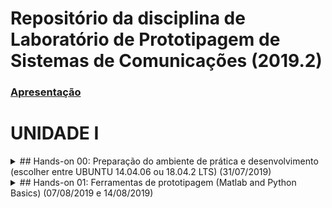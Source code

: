 # Repositório da disciplina de Laboratório de Prototipagem de Sistemas de Comunicações (2019.2)

### [Apresentação](https://github.com/viniciusd/DCO2004/blob/master/2019_2_Unidade_I_Apresenta%C3%A7%C3%A3o_da_disciplina_DCO_2004.pdf)


# UNIDADE I

<details>
<summary>## Hands-on 00: Preparação do ambiente de prática e desenvolvimento (escolher entre UBUNTU 14.04.06 ou 18.04.2 LTS) (31/07/2019)</summary>
<p>
### [Criação de máquina virtual Ubuntu (UBUNTU 14.04.06)](http://nbviewer.jupyter.org/github/viniciusd/DCO2004/blob/master/h00_VM.ipynb)</br>
### [Criação de máquina virtual Ubuntu (UBUNTU 18.04.2)](http://nbviewer.jupyter.org/github/viniciusd/DCO2004/blob/master/h00_VM_18.04.ipynb)</br>
<b>Objetivos:</b></br>
- Instalar VMWare no Windows
- Baixar e criar máquina virtual Ubuntu 14.04 ou o Ubuntu 18.04 no Windows

### [Básico do Jupyter Notebook: Instalação e prática (UBUNTU 14.04.06)](http://nbviewer.jupyter.org/github/viniciusd/DCO2004/blob/master/h00_BJ.ipynb)
### [Básico do Jupyter Notebook: Instalação e prática (UBUNTU 18.04.2)](http://nbviewer.jupyter.org/github/viniciusd/DCO2004/blob/master/h00_BJ_18.04.ipynb)
<b>Objetivos</b>
- Instalar de pacotes de suporte ao Jupyter Notebook (Anaconda, nbconvert, pandoc, extensions)
- Baixar, abrir, editar e criar Notebooks que executem blocos de código de Python (Python 3)
- Fazer um primeiro uso da linguagem Python 3 dentro dos Notebooks

### [Jupyter Notebook para Matlab: Instalação de Kernel (UBUNTU 14.04.06)](http://nbviewer.jupyter.org/github/viniciusd/DCO2004/blob/master/h00_JM.ipynb)
### [Jupyter Notebook para Matlab: Instalação de Kernel (UBUNTU 18.04.2)](http://nbviewer.jupyter.org/github/viniciusd/DCO2004/blob/master/h00_JM_18.04.ipynb)
<b>Objetivos</b>
- Instalar do Matlab 2015a
- Instalar suporte ao Matlab no Jupiter Notebook (Kernel do Matlab)
- Fazer um primeiro uso do Matlab dentro dos Notebooks

### [Github: criação de seu próprio repositório](http://nbviewer.jupyter.org/github/viniciusd/DCO2004/blob/master/h00_GIT_18.04.ipynb)
<b>Objetivos</b>
- Cadastramento no GitHub
- Criar repositorios no GitHub
- Submeter arquivos para repositórios do GitHub
- Editar o README.md
   
### [Entregáveis do Hands-on 00 (14/08/2019)](http://nbviewer.jupyter.org/github/viniciusd/DCO2004/blob/master/h00_relatorio.ipynb)

</p>
</details>
<details>
<summary>## Hands-on 01: Ferramentas de prototipagem (Matlab and Python Basics) (07/08/2019 e 14/08/2019)</summary>
<p>
### [O que devemos saber para começar a programar com Matlab](http://nbviewer.jupyter.org/github/viniciusd/DCO2004/blob/master/h01_matlab.ipynb)
<b>Objetivos</b>
- Apresentar vantagens de usar o Matlab 
- Apresentar onde encontrar informações sobre o Matlab
- Apresentar operações básicas com o Matlab
- Apresentar o processo de Debug (depuração) no Matlab e no Python 3
- Entender como é vantajoso a programação matricial com Matlab
   
### [O que devemos saber para começar a programar com Python 3](http://nbviewer.jupyter.org/github/viniciusd/DCO2004/blob/master/h01_python.ipynb)
<b>Objetivos</b>
- Apresentar vantagens de usar o Python3
- Apresentar onde encontrar informações sobre o Python 3
- Apresentar operações básicas com o Python 3
- Apresentar o Spyder como interface de desenvolvimento para Pyhton 3
- Apresentar o processo de Debug (depuração) no Python 3
   
### [Entregáveis do Hands-on 01 (21/08/2019)](http://nbviewer.jupyter.org/github/viniciusd/DCO2004/blob/master/h01_relatorio.ipynb)
</p>
</details>

<!---

## Hands-on 02: Visualização de sinais no tempo (vendo e ouvindo um sinal) (21/08/2019)

### [Parte 01](http://nbviewer.jupyter.org/github/viniciusd/DCO2004_2019/blob/master/h02_matlab.ipynb) 

### Objetivos
- Fazer uma breve revisão de sinais e ondas;
- Fazer uma breve revisão de sinais de áudio;
- Praticar geração e plotagem de sinais de áudio;
- Praticar abertura e plotagem de arquivos de áudio.

**TODOS:**
   - Fazer o hands-on seguindo os todos os passos em uma máquina virtual limpa. **Status:** novo.
   - Verificar erros e reportá-los por e-mail. **Status:** novo.
   - Editar links dos hands-on para apontá-los para o novo repositório (DCO2004_2019_2_dev). Ter cuidado para os links estarem no NBViewer!!! **Status:** novo.
   
### [Parte 02](http://nbviewer.jupyter.org/github/viniciusd/DCO2004_2019/blob/master/h02_python.ipynb)
### Objetivos
- Praticar geração e plotagem de sinais de áudio no Python;
- Praticar abertura e plotagem de arquivos de áudio no Python.

**TODOS:**
   - Fazer o hands-on seguindo os todos os passos em uma máquina virtual limpa. **Status:** novo.
   - Verificar erros e reportá-los por e-mail. **Status:** novo.
   - Editar links dos hands-on para apontá-los para o novo repositório (DCO2004_2019_2_dev). Ter cuidado para os links estarem no NBViewer!!! **Status:** novo.
   
### [Entregáveis do Hands-on 02 (28/08/2019)](http://nbviewer.jupyter.org/github/viniciusd/DCO2004_2019/blob/master/h02_relatorio.ipynb)

**TODOS:**
- **Ravan e Lucas:**  
   - verificar se os Entregáveis estão com links e especificações corretas. **Status:** novo.
   - fazer os entregáveis e organizá-los no github correspondente (https://github.com/viniciusd/Entregaveis_DCO2004_2019_2). **Status:** novo

## Hands-on 03: Visualização de sinais na frequência (gerando e vendo o espectro de um sinal) (28/08/2019)

### [Parte 01](http://nbviewer.jupyter.org/github/viniciusd/DCO2004_2019/blob/master/h03_matlab.ipynb) 
### Objetivos
- Fazer uma breve revisão sobre amostragem e a consequência de seu valor na reconstrução de um sinal amostrado;
- Visualização do conteúdo em frequência (single e double sided) de um sinal;
- Praticar aspectos de análise espectral (janelamento).

**TODOS:**
   - Fazer o hands-on seguindo os todos os passos em uma máquina virtual limpa. **Status:** novo.
   - Verificar erros e reportá-los por e-mail. **Status:** novo.
   - Editar links dos hands-on para apontá-los para o novo repositório (DCO2004_2019_2_dev). Ter cuidado para os links estarem no NBViewer!!! **Status:** novo.

### [Parte 02](http://nbviewer.jupyter.org/github/viniciusd/DCO2004_2019/blob/master/h03_python.ipynb) 
### Objetivos
- Fazer uma breve revisão sobre amostragem e a consequência de seu valor na resconstrução de um sinal amostrado com Python;
- Visualização do conteúdo em frequência (single e double sided) de um sinal com Python;
- Praticar aspectos de análise espectral (janelamento) com Python.

**TODOS:**
   - Fazer o hands-on seguindo os todos os passos em uma máquina virtual limpa. **Status:** novo.
   - Verificar erros e reportá-los por e-mail. **Status:** novo.
   - Editar links dos hands-on para apontá-los para o novo repositório (DCO2004_2019_2_dev). Ter cuidado para os links estarem no NBViewer!!! **Status:** novo.
   
### [Entregáveis do Hands-on 03 (04/09/2019)](http://nbviewer.jupyter.org/github/viniciusd/DCO2004_2019/blob/master/h03_relatorio.ipynb)

**TODOS:**
- **Ravan e Lucas:**  
   - verificar se os Entregáveis estão com links e especificações corretas. **Status:** novo.
   - fazer os entregáveis e organizá-los no github correspondente (https://github.com/viniciusd/Entregaveis_DCO2004_2019_2). **Status:** novo

## Hands-on 04: Operação básicas com sinais (autocorrelação, cálculo de potência, energia e aplicações - remoção de eco com a autocorrelação) (04/09/2019)

### [Parte 01](http://nbviewer.jupyter.org/github/viniciusd/DCO2004_2019/blob/master/h04_matlab.ipynb) 
### Objetivos
- Fazer uma breve revisão sobre processos estocásticos e medidas relacionadas;
- Fazer uma breve revisão sobre cálculo de potência e energia de um sinal (seu significado e seu cálculo);
- Fazer uma aplicação prática com a autocorrelção (remoção de eco com a autocorrelação).

### [Parte 02](http://nbviewer.jupyter.org/github/viniciusd/DCO2004_2019/blob/master/h04_python.ipynb)
### Objetivos
- Fazer uma breve revisão sobre processos estocásticos e medidas relacionadas usando Python;
- Fazer uma breve revisão sobre cálculo de potência e energia de um sinal (seu significado e seu cálculo) usando Python;
- Fazer uma aplicação prática com a autocorrelção (remoção de eco) usando Python.

**TODOS:**
   - Fazer o hands-on seguindo os todos os passos em uma máquina virtual limpa. **Status:** novo.
   - Verificar erros e reportá-los por e-mail. **Status:** novo.
   - Editar links dos hands-on para apontá-los para o novo repositório (DCO2004_2019_2_dev). Ter cuidado para os links estarem no NBViewer!!! **Status:** novo.
   
### [Entregáveis do Hands-on 04 (11/09/2019)](http://nbviewer.jupyter.org/github/viniciusd/DCO2004_2019/blob/master/h04_relatorio.ipynb)

**TODOS:**
- **Ravan e Lucas:**  
   - Criar um entregável para esse hands-on. Verificar o item **Um pequeno exercício**. Transformá-lo em um item entregável. **Status:** novo.
   - fazer os entregáveis e organizá-los no github correspondente (https://github.com/viniciusd/Entregaveis_DCO2004_2019_2). **Status:** novo

 # UNIDADE II

## Hands-on 05: Modulação Analógica (AM-DSB, AM-DSB-SC, AM-SSB, QAM, FM) (11/09/2019)
### [Hands-on](http://nbviewer.jupyter.org/github/viniciusd/DCO2004_2019/blob/master/h05.ipynb) 
### Objetivos
- Fazer uma breve revisão sobre modulação de onda contínua AM e FM (banda-passante);
- Fazer uma breve revisão sobre demodulação de onda contínua AM e FM (banda-passante);
- Fazer uma breve revisão sobre modulação em quadratura;
- Praticar com protótipos em Matlab e Python de moduladores AM-DSB, AM-DSB-SC, AM-SSB, QAM e FM.

**TODOS:**
   - Fazer o hands-on seguindo os todos os passos em uma máquina virtual limpa. **Status:** novo.
   - Verificar erros e reportá-los por e-mail. **Status:** novo.
   - Editar links dos hands-on para apontá-los para o novo repositório (DCO2004_2019_2_dev). Ter cuidado para os links estarem no NBViewer!!! **Status:** novo.

### [Entregáveis do Hands-on 05 (11/09/2019)](http://nbviewer.jupyter.org/github/viniciusd/DCO2004_2019/blob/master/h05_relatorio.ipynb)

**TODOS:**
- **Ravan e Lucas:**  
   - verificar se os Entregáveis estão com links e especificações corretas. **Status:** novo.
   - fazer os entregáveis e organizá-los no github correspondente (https://github.com/viniciusd/Entregaveis_DCO2004_2019_2). **Status:** novo

## Hands-on 06: Transição analógico/digital (amostragem, reconstrução ideal, quantização, codificação PCM e multiplexação TDM) (11/09/2019 e 25/09/2019)
### [Hands-on](http://nbviewer.jupyter.org/github/viniciusd/DCO2004_2019/blob/master/h06.ipynb) 
### Objetivos
- Fazer uma breve revisão sobre o processo de digitalização de um sinal contínuo (amostragem, quantização, codificação, reconstrução);
- Fazer uma breve revisão sobre o processo de no tempo;
- Praticar os conceitos com protótipos em Matlab e Python.

**TODOS:**
   - Fazer o hands-on seguindo os todos os passos em uma máquina virtual limpa. **Status:** novo.
   - Verificar erros e reportá-los por e-mail. **Status:** novo.
   - Editar links dos hands-on para apontá-los para o novo repositório (DCO2004_2019_2_dev). Ter cuidado para os links estarem no NBViewer!!! **Status:** novo.
   
### [Entregáveis do Hands-on 06 (02/10/2019)](http://nbviewer.jupyter.org/github/viniciusd/DCO2004_2019/blob/master/h06_relatorio.ipynb)

**TODOS:**
- **Ravan e Lucas:**  
   - verificar se os Entregáveis estão com links e especificações corretas. **Status:** novo.
   - fazer os entregáveis e organizá-los no github correspondente (https://github.com/viniciusd/Entregaveis_DCO2004_2019_2). **Status:** novo

## Hands-on 07: Caracterização de variáveis aleatórias (PDF e CDF), Metodologia de Monte Carlo e Teorema Central do Limite (02/10/2019)
### [Hands-on](http://nbviewer.jupyter.org/github/viniciusd/DCO2004_2019/blob/master/h07.ipynb) 
### Objetivos
- Fazer uma breve revisão sobre parte da taxonomia associada a modelagem de fenômenos aleatórios;
- Fazer uma breve revisão e praticar a geração de variáveis aleatórias;
- Entender características essenciais relacionadas a técnica de Monte Carlo;
- Entender características essenciais do Teorema do Limite Central (ou Teorema Central do Limite);
- Praticar os conceitos com protótipos em Matlab e Python.

**TODOS:**
   - Fazer o hands-on seguindo os todos os passos em uma máquina virtual limpa. **Status:** novo.
   - Verificar erros e reportá-los por e-mail. **Status:** novo.
   - Editar links dos hands-on para apontá-los para o novo repositório (DCO2004_2019_2_dev). Ter cuidado para os links estarem no NBViewer!!! **Status:** novo.

### [Entregáveis do Hands-on 07 (09/10/2019)](http://nbviewer.jupyter.org/github/viniciusd/DCO2004_2019/blob/master/h07_relatorio.ipynb)

**TODOS:**
- **Ravan e Lucas:**  
   - verificar se os Entregáveis estão com links e especificações corretas. **Status:** novo.
   - fazer os entregáveis e organizá-los no github correspondente (https://github.com/viniciusd/Entregaveis_DCO2004_2019_2). **Status:** novo

## Hands-on 08: Ruído AWGN (caracterização e geração de amostras) (09/10/2019)
### [Hands-on](http://nbviewer.jupyter.org/github/viniciusd/DCO2004_2019/blob/master/h08.ipynb) 
### Objetivos
- Fazer uma breve revisão sobre ruído em comunicações analógicas e digitais (e métricas associadas);
- Entender o processe de geração de amostras de ruído branco (real e complexo);
- Praticar os conceitos com protótipos em Matlab e Python.

**TODOS:**
   - Fazer o hands-on seguindo os todos os passos em uma máquina virtual limpa. **Status:** novo.
   - Verificar erros e reportá-los por e-mail. **Status:** novo.
   - Editar links dos hands-on para apontá-los para o novo repositório (DCO2004_2019_2_dev). Ter cuidado para os links estarem no NBViewer!!! **Status:** novo.

### [Entregáveis do Hands-on 08 (16/10/2019)](http://nbviewer.jupyter.org/github/viniciusd/DCO2004_2019/blob/master/h08_relatorio.ipynb)

**TODOS:**
- **Ravan e Lucas:**  
   - verificar se os Entregáveis estão com links e especificações corretas. **Status:** novo.
   - fazer os entregáveis e organizá-los no github correspondente (https://github.com/viniciusd/Entregaveis_DCO2004_2019_2). **Status:** novo
 
# UNIDADE III

## Hands-on 09: Modulação Digital em banda-base em canais AWGN (modulação, demodulação e desempenho em ruído AWGN) (16/10/2019)

### [Hands-on](http://nbviewer.jupyter.org/github/viniciusd/DCO2004_2019/blob/master/h09_1.ipynb) 
### Objetivos
- Entender os processos de transmissão e recepção digital em banda-base (sinais ortogonais e antipodais);
- Entender recepção ótima em canais AWGN;
- Entender como fazer análise de desempenho de um enlace de comunicação digital sujeito a canal AWGN (traçar e analisar curva BER vs $E_B/N_0$ via simulação de Monte Carlo).

**TODOS:**
   - Fazer o hands-on seguindo os todos os passos em uma máquina virtual limpa. **Status:** novo.
   - Verificar erros e reportá-los por e-mail. **Status:** novo.
   - Editar links dos hands-on para apontá-los para o novo repositório (DCO2004_2019_2_dev). Ter cuidado para os links estarem no NBViewer!!! **Status:** novo.

### [Entregáveis do Hands-on 09 (23/10/2019)](http://nbviewer.jupyter.org/github/viniciusd/DCO2004_2019/blob/master/h09_relatorio.ipynb)

**TODOS:**
- **Ravan e Lucas:**  
   - verificar se os Entregáveis estão com links e especificações corretas. **Status:** novo.
   - fazer os entregáveis e organizá-los no github correspondente (https://github.com/viniciusd/Entregaveis_DCO2004_2019_2). **Status:** novo

## Hands-on 10: Modulação Digital em canais limitados em banda e Modulação Digital em banda-passante (modulação, demodulação e desempenho em ruído AWGN) (23/10/2019)

### [Hands-on](http://nbviewer.jupyter.org/github/viniciusd/DCO2004_2019/blob/master/h10.ipynb) 
### Objetivos
- Entender os processos de transmissão e recepção de um sinal digital em canais AWGN limitado em banda (caracterização da ISI);
- Entender a traçar e analisar um diagrama de olho (visualização dos efeitos da ISI);
- Entender os processos de transmissão e recepção de um sinal digital em banda-passante.
- Aprender a estimar a PSD de sinais digitais.

**TODOS:**
   - Fazer o hands-on seguindo os todos os passos em uma máquina virtual limpa. **Status:** novo.
   - Verificar erros e reportá-los por e-mail. **Status:** novo.
   - Editar links dos hands-on para apontá-los para o novo repositório (DCO2004_2019_2_dev). Ter cuidado para os links estarem no NBViewer!!! **Status:** novo.

### [Entregáveis do Hands-on 10 (30/11/2019)](http://nbviewer.jupyter.org/github/viniciusd/DCO2004_2019/blob/master/h10_relatorio.ipynb)

**TODOS:**
- **Ravan e Lucas:**  
   - verificar se os Entregáveis estão com links e especificações corretas. **Status:** novo.
   - fazer os entregáveis e organizá-los no github correspondente (https://github.com/viniciusd/Entregaveis_DCO2004_2019_2). **Status:** novo


## Prova escrita da disciplina (30/11/2019)

## Hands-on 11: Modulação Digital em Canal com Desvanecimento (caracterização, modelagem e desempenho) (06/11/2019)

### [Hands-on](http://nbviewer.jupyter.org/github/viniciusd/DCO2004_2019/blob/master/h10.ipynb)
### Objetivos
- Entender a caracterização e modelagem de canais com desvanecimento plano;
- Entender como gerar um canal com desvanecimento plano;
- Entender como fazer análise de desempenho de um enlace de comunicação digital sujeito a canais com ruído AWGN e desvanecimento plano (traçar e analisar curva BER vs $E_B/N_0$ via simulação de Monte Carlo).

**TODOS:**
   - Fazer o hands-on seguindo os todos os passos em uma máquina virtual limpa. **Status:** novo.
   - Verificar erros e reportá-los por e-mail. **Status:** novo.
   - Editar links dos hands-on para apontá-los para o novo repositório (DCO2004_2019_2_dev). Ter cuidado para os links estarem no NBViewer!!! **Status:** novo.

### [Entregáveis do Hands-on 11 (13/11/2019)](http://nbviewer.jupyter.org/github/viniciusd/DCO2004_2019/blob/master/h11_relatorio.ipynb)

**TODOS:**
- **Ravan e Lucas:**  
   - verificar se os Entregáveis estão com links e especificações corretas. **Status:** novo.
   - fazer os entregáveis e organizá-los no github correspondente (https://github.com/viniciusd/Entregaveis_DCO2004_2019_2). **Status:** novo

## Hands-on 12: OFDM (ortogonalidade, transmissão e recepção, desempenho em canal AWGN) (13/11/2019)
### [Hands-on](http://nbviewer.jupyter.org/github/viniciusd/DCO2004_2019/blob/master/h12.ipynb)
### Objetivos
- Entender a modelagem da multiplexação OFDM;
- Entender o processo de ortogalização entre subportadoras OFDM;
- Entender a modelagem da demultiplexação OFDM;
- Demonstrar o processo de demultiplexação OFDM em canais AWGN.


**TODOS:**
   - Fazer o hands-on seguindo os todos os passos em uma máquina virtual limpa. **Status:** novo.
   - Verificar erros e reportá-los por e-mail. **Status:** novo.
   - Editar links dos hands-on para apontá-los para o novo repositório (DCO2004_2019_2_dev). Ter cuidado para os links estarem no NBViewer!!! **Status:** novo.

### [Entregáveis do Hands-on 12 (20/11/2019)](http://nbviewer.jupyter.org/github/viniciusd/DCO2004_2019/blob/master/h12_relatorio.ipynb)

**TODOS:**
- **Ravan e Lucas:**  
   - verificar se os Entregáveis estão com links e especificações corretas. **Status:** novo.
   - fazer os entregáveis e organizá-los no github correspondente (https://github.com/viniciusd/Entregaveis_DCO2004_2019_2). **Status:** novo


## Divulgação de notas da disciplina (27/11/2019)

## Quarta Prova da disciplina (04/12/2019)



-->
